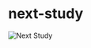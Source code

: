 # next-study
![Next Study](https://github.com/Liam-Piro/next-study/assets/109366637/ffde6724-33cb-404c-b04c-363c9e489ff2)
